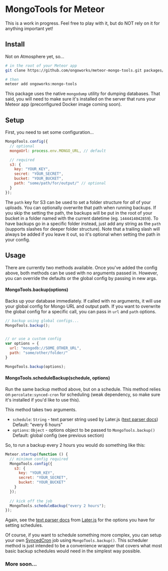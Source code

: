 # MongoTools for Meteor

This is a work in progress.  Feel free to play with it, but do NOT rely on it for anything important yet!

## Install

Not on Atmosphere yet, so...
```sh
# in the root of your Meteor app
git clone https://github.com/ongoworks/meteor-mongo-tools.git packages/mongo-tools

# then
meteor add ongoworks:mongo-tools
```

This package uses the native `mongodump` utility for dumping databases.  That said, you will need to make sure it's installed on the server that runs your Meteor app (preconfigured Docker image coming soon).

## Setup

First, you need to set some configuration...

```js
MongoTools.config({
  // optional
  mongoUrl: process.env.MONGO_URL, // default

  // required
  s3: {
    key: "YOUR_KEY",
    secret: "YOUR_SECRET",
    bucket: "YOUR_BUCKET",
    path: "some/path/for/output/" // optional
  }
});
```

The `path` key for S3 can be used to set a folder structure for _all_ of your uploads.  You can optionally overwrite that path when running backups.  If you skip the setting the path, the backups will be put in the root of your bucket in a folder named with the current datetime (eg. `1444414042859`).  To have backups go in a specific folder instead, just add any string as the `path` (supports slashes for deeper folder structure).  Note that a trailing slash will always be added if you leave it out, so it's optional when setting the path in your config.

## Usage

There are currently two methods available. Once you've added the config above, both methods can be used with no arguments passed in.  However, you can override the defaults or the global config by passing in new args.

#### MongoTools.backup(options)

Backs up your database immediately.  If called with no arguments, it will use your global config for Mongo URL and output path.  If you want to overwrite the global config for a specific call, you can pass in `url` and `path` options.

```js
// backup using global configs...
MongoTools.backup();


// or use a custom config
var options = {
  url: "mongodb://SOME_OTHER_URL",
  path: "some/other/folder/"
}

MongoTools.backup(options);
```


#### MongoTools.scheduleBackup(schedule, options)

Run the same backup method above, but on a schedule.  This method relies on `percolate:synced-cron` for scheduling (weak dependency, so make sure it's installed if you'd like to use this).

This method takes two arguments.

* `schedule`: `String` - text parser string used by Later.js ([text parser docs](http://bunkat.github.io/later/parsers.html#text))
                        Default: "every 6 hours"
* `options`: `Object` - options object to be passed to `MongoTools.backup()` 
                        Default: global config (see previous section)

So, to run a backup every 2 hours you would do something like this:

```js
Meteor.startup(function () {
  // minimum config required
  MongoTools.config({
    s3: {
      key: "YOUR_KEY",
      secret: "YOUR_SECRET",
      bucket: "YOUR_BUCKET"
    }
  });
  
  // kick off the job
  MongoTools.scheduleBackup("every 2 hours");
});
```

Again, see the [text parser docs](http://bunkat.github.io/later/parsers.html#text) from [Later.js](http://bunkat.github.io/later/index.html) for the options you have for setting schedules.  

Of course, if you want to schedule something more complex, you can setup your own [SyncedCron](https://atmospherejs.com/percolate/synced-cron) job using `MongoTools.backup()`.  This scheduler method is just intended to be a convenience wrapper that covers what most basic backup schedules would need in the simplest way possible.


### More soon...

